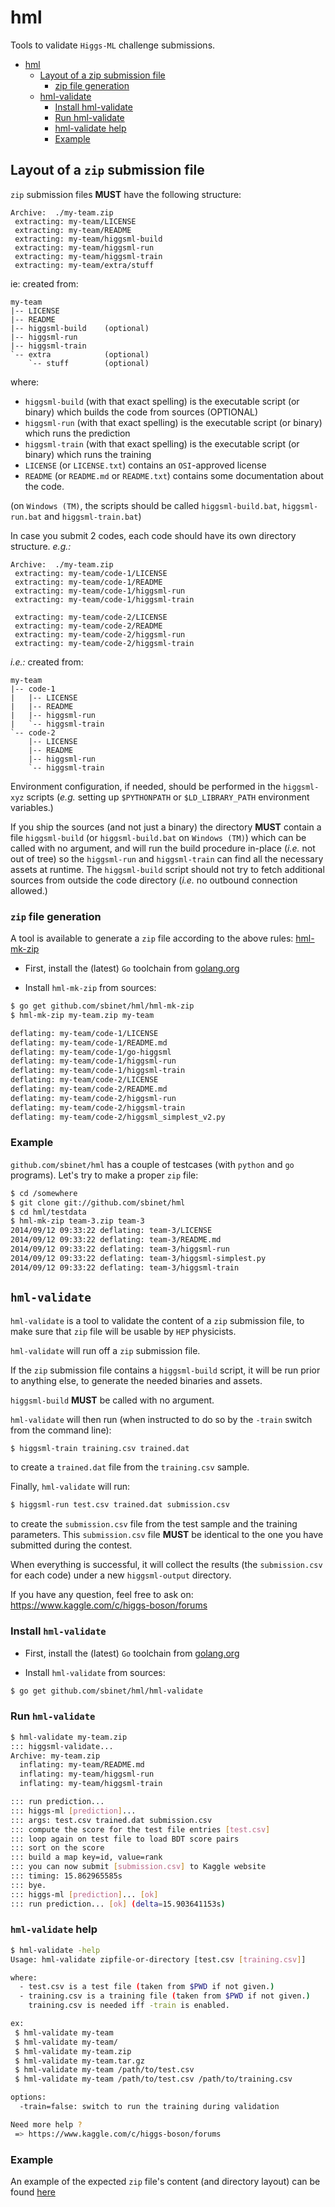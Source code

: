 hml
===

Tools to validate `Higgs-ML` challenge submissions.

- [hml](#user-content-hml)
	- [Layout of a zip submission file](#user-content-layout-of-a-zip-submission-file)
		- [zip file generation](#user-content-zip-file-generation)
	- [hml-validate](#user-content-hml-validate)
		- [Install hml-validate](#user-content-install-hml-validate)
		- [Run hml-validate](#user-content-run-hml-validate)
		- [hml-validate help](#user-content-hml-validate-help)
		- [Example](#user-content-example)


## Layout of a `zip` submission file

`zip` submission files **MUST** have the following structure:

```
Archive:  ./my-team.zip
 extracting: my-team/LICENSE
 extracting: my-team/README
 extracting: my-team/higgsml-build
 extracting: my-team/higgsml-run
 extracting: my-team/higgsml-train
 extracting: my-team/extra/stuff
```

ie: created from:

```
my-team
|-- LICENSE
|-- README
|-- higgsml-build    (optional)
|-- higgsml-run
|-- higgsml-train
`-- extra            (optional)
    `-- stuff        (optional)
```

where:
- `higgsml-build` (with that exact spelling) is the executable script
  (or binary) which builds the code from sources (OPTIONAL)
- `higgsml-run` (with that exact spelling) is the executable script
  (or binary) which runs the prediction
- `higgsml-train` (with that exact spelling) is the executable script
  (or binary) which runs the training
- `LICENSE` (or `LICENSE.txt`) contains an `OSI`-approved license
- `README` (or `README.md` or `README.txt`) contains some
  documentation about the code.

(on `Windows (TM)`, the scripts should be called `higgsml-build.bat`,
`higgsml-run.bat` and `higgsml-train.bat`)

In case you submit 2 codes, each code should have its own directory
structure. *e.g.:*

```
Archive:  ./my-team.zip
 extracting: my-team/code-1/LICENSE
 extracting: my-team/code-1/README
 extracting: my-team/code-1/higgsml-run
 extracting: my-team/code-1/higgsml-train

 extracting: my-team/code-2/LICENSE
 extracting: my-team/code-2/README
 extracting: my-team/code-2/higgsml-run
 extracting: my-team/code-2/higgsml-train
```

*i.e.:* created from:

```
my-team
|-- code-1
|   |-- LICENSE
|   |-- README
|   |-- higgsml-run
|   `-- higgsml-train
`-- code-2
    |-- LICENSE
    |-- README
    |-- higgsml-run
    `-- higgsml-train
```

Environment configuration, if needed, should be performed in the
`higgsml-xyz` scripts (*e.g.* setting up `$PYTHONPATH` or
`$LD_LIBRARY_PATH` environment variables.)

If you ship the sources (and not just a binary) the directory
**MUST** contain a file `higgsml-build` (or `higgsml-build.bat` on
`Windows (TM)`) which can be called with no argument, and will run the
build procedure in-place (*i.e.* not out of tree) so the `higgsml-run`
and `higgsml-train` can find all the necessary assets at runtime.
The `higgsml-build` script should not try to fetch additional sources
from outside the code directory (*i.e.* no outbound connection allowed.)

### `zip` file generation

A tool is available to generate a `zip` file according to the above
rules:
 [hml-mk-zip](https://github.com/sbinet/hml/blob/master/hml-mk-zip/main.go)

- First, install the (latest) `Go` toolchain from [golang.org](http://golang.org/doc/install.html)

- Install `hml-mk-zip` from sources:

```sh
$ go get github.com/sbinet/hml/hml-mk-zip
$ hml-mk-zip my-team.zip my-team

deflating: my-team/code-1/LICENSE
deflating: my-team/code-1/README.md
deflating: my-team/code-1/go-higgsml
deflating: my-team/code-1/higgsml-run
deflating: my-team/code-1/higgsml-train
deflating: my-team/code-2/LICENSE
deflating: my-team/code-2/README.md
deflating: my-team/code-2/higgsml-run
deflating: my-team/code-2/higgsml-train
deflating: my-team/code-2/higgsml_simplest_v2.py
```

### Example

`github.com/sbinet/hml` has a couple of testcases (with `python` and
`go` programs).
Let's try to make a proper `zip` file:

```sh
$ cd /somewhere
$ git clone git://github.com/sbinet/hml
$ cd hml/testdata
$ hml-mk-zip team-3.zip team-3
2014/09/12 09:33:22 deflating: team-3/LICENSE
2014/09/12 09:33:22 deflating: team-3/README.md
2014/09/12 09:33:22 deflating: team-3/higgsml-run
2014/09/12 09:33:22 deflating: team-3/higgsml-simplest.py
2014/09/12 09:33:22 deflating: team-3/higgsml-train
```

## `hml-validate`

`hml-validate` is a tool to validate the content of a `zip` submission
file, to make sure that `zip` file will be usable by `HEP` physicists.

`hml-validate` will run off a `zip` submission file.

If the `zip` submission file contains a `higgsml-build` script, it
will be run prior to anything else, to generate the needed binaries
and assets.

`higgsml-build` **MUST** be called with no argument.


`hml-validate` will then run (when instructed to do so by the `-train`
switch from the command line):
 
 ```sh
$ higgsml-train training.csv trained.dat
 ```

to create a `trained.dat` file from the `training.csv` sample.

Finally, `hml-validate` will run:

```sh
$ higgsml-run test.csv trained.dat submission.csv
```

to create the `submission.csv` file from the test sample and the
training parameters.
This `submission.csv` file **MUST** be identical to the one you have
submitted during the contest.

When everything is successful, it will collect the results (the
`submission.csv` for each code) under a new `higgsml-output`
directory.

If you have any question, feel free to ask on:
https://www.kaggle.com/c/higgs-boson/forums

### Install `hml-validate`

- First, install the (latest) `Go` toolchain from [golang.org](http://golang.org/doc/install.html)

- Install `hml-validate` from sources:

```sh
$ go get github.com/sbinet/hml/hml-validate
```

### Run `hml-validate`

```sh
$ hml-validate my-team.zip
::: higgsml-validate...
Archive: my-team.zip
  inflating: my-team/README.md
  inflating: my-team/higgsml-run
  inflating: my-team/higgsml-train

::: run prediction...
::: higgs-ml [prediction]...
::: args: test.csv trained.dat submission.csv
::: compute the score for the test file entries [test.csv]
::: loop again on test file to load BDT score pairs
::: sort on the score
::: build a map key=id, value=rank
::: you can now submit [submission.csv] to Kaggle website
::: timing: 15.862965585s
::: bye.
::: higgs-ml [prediction]... [ok]
::: run prediction... [ok] (delta=15.903641153s)
```

### `hml-validate` help

```sh
$ hml-validate -help
Usage: hml-validate zipfile-or-directory [test.csv [training.csv]]

where:
  - test.csv is a test file (taken from $PWD if not given.)
  - training.csv is a training file (taken from $PWD if not given.)
    training.csv is needed iff -train is enabled.

ex:
 $ hml-validate my-team
 $ hml-validate my-team/
 $ hml-validate my-team.zip
 $ hml-validate my-team.tar.gz
 $ hml-validate my-team /path/to/test.csv
 $ hml-validate my-team /path/to/test.csv /path/to/training.csv

options:
  -train=false: switch to run the training during validation

Need more help ?
 => https://www.kaggle.com/c/higgs-boson/forums
```

### Example

An example of the expected `zip` file's content (and directory layout)
can be found [here](https://github.com/sbinet/hml/tree/master/testdata/team-3)
